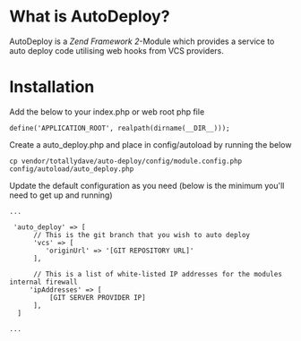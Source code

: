 # What is AutoDeploy?
AutoDeploy is a *Zend Framework 2*-Module which provides a service to auto deploy code utilising web hooks from VCS providers.

# Installation

Add the below to your index.php or web root php file
```
define('APPLICATION_ROOT', realpath(dirname(__DIR__)));
```

Create a auto_deploy.php and place in config/autoload by running the below
```
cp vendor/totallydave/auto-deploy/config/module.config.php config/autoload/auto_deploy.php
```

Update the default configuration as you need (below is the minimum you'll need to get up and running)
```
...

 'auto_deploy' => [
      // This is the git branch that you wish to auto deploy
      'vcs' => [
         'originUrl' => '[GIT REPOSITORY URL]'
      ],

      // This is a list of white-listed IP addresses for the modules internal firewall
     'ipAddresses' => [
          [GIT SERVER PROVIDER IP]
      ],
  ]

...
```
